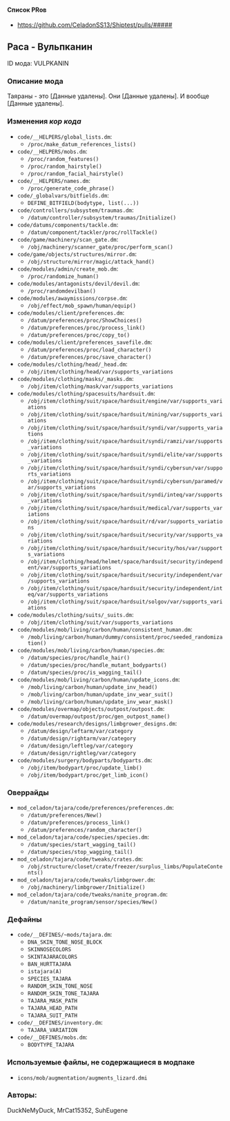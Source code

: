 
#### Список PRов

- https://github.com/CeladonSS13/Shiptest/pulls/#####
<!--
  Ссылки на PRы, связанные с модом:
  - Создание
  - Большие изменения
-->

<!-- Название мода. Не важно на русском или на английском. -->
## Раса - Вульпканин

ID мода: VULPKANIN
<!--
  Название модпака прописными буквами, СОЕДИНЁННЫМИ_ПОДЧЁРКИВАНИЕМ,
  которое ты будешь использовать для обозначения файлов.
  При запуске скрипта выставляется автоматически.
-->

### Описание мода

Таяраны - это [Данные удалены]. Они [Данные удалены]. И вообще [Данные удалены].
<!--
  Что он делает, что добавляет: что, куда, зачем и почему - всё здесь.
  А также любая полезная информация.
-->

### Изменения *кор кода*

- `code/__HELPERS/global_lists.dm`:
  - `/proc/make_datum_references_lists()`
- `code/__HELPERS/mobs.dm`:
  - `/proc/random_features()`
  - `/proc/random_hairstyle()`
  - `/proc/random_facial_hairstyle()`
- `code/__HELPERS/names.dm`:
  - `/proc/generate_code_phrase()`
- `code/_globalvars/bitfields.dm`:
  - `DEFINE_BITFIELD(bodytype, list(...))`
- `code/controllers/subsystem/traumas.dm`:
  - `/datum/controller/subsystem/traumas/Initialize()`
- `code/datums/components/tackle.dm`:
  - `/datum/component/tackler/proc/rollTackle()`
- `code/game/machinery/scan_gate.dm`:
  - `/obj/machinery/scanner_gate/proc/perform_scan()`
- `code/game/objects/structures/mirror.dm`:
  - `/obj/structure/mirror/magic/attack_hand()`
- `code/modules/admin/create_mob.dm`:
  - `/proc/randomize_human()`
- `code/modules/antagonists/devil/devil.dm`:
  - `/proc/randomdevilban()`
- `code/modules/awaymissions/corpse.dm`:
  - `/obj/effect/mob_spawn/human/equip()`
- `code/modules/client/preferences.dm`:
  - `/datum/preferences/proc/ShowChoices()`
  - `/datum/preferences/proc/process_link()`
  - `/datum/preferences/proc/copy_to()`
- `code/modules/client/preferences_savefile.dm`:
  - `/datum/preferences/proc/load_character()`
  - `/datum/preferences/proc/save_character()`
- `code/modules/clothing/head/_head.dm`:
  - `/obj/item/clothing/head/var/supports_variations`
- `code/modules/clothing/masks/_masks.dm`:
  - `/obj/item/clothing/mask/var/supports_variations`
- `code/modules/clothing/spacesuits/hardsuit.dm`:
  - `/obj/item/clothing/suit/space/hardsuit/engine/var/supports_variations`
  - `/obj/item/clothing/suit/space/hardsuit/mining/var/supports_variations`
  - `/obj/item/clothing/suit/space/hardsuit/syndi/var/supports_variations`
  - `/obj/item/clothing/suit/space/hardsuit/syndi/ramzi/var/supports_variations`
  - `/obj/item/clothing/suit/space/hardsuit/syndi/elite/var/supports_variations`
  - `/obj/item/clothing/suit/space/hardsuit/syndi/cybersun/var/supports_variations`
  - `/obj/item/clothing/suit/space/hardsuit/syndi/cybersun/paramed/var/supports_variations`
  - `/obj/item/clothing/suit/space/hardsuit/syndi/inteq/var/supports_variations`
  - `/obj/item/clothing/suit/space/hardsuit/medical/var/supports_variations`
  - `/obj/item/clothing/suit/space/hardsuit/rd/var/supports_variations`
  - `/obj/item/clothing/suit/space/hardsuit/security/var/supports_variations`
  - `/obj/item/clothing/suit/space/hardsuit/security/hos/var/supports_variations`
  - `/obj/item/clothing/head/helmet/space/hardsuit/security/independent/var/supports_variations`
  - `/obj/item/clothing/suit/space/hardsuit/security/independent/var/supports_variations`
  - `/obj/item/clothing/suit/space/hardsuit/security/independent/inteq/var/supports_variations`
  - `/obj/item/clothing/suit/space/hardsuit/solgov/var/supports_variations`
- `code/modules/clothing/suits/_suits.dm`:
  - `/obj/item/clothing/suit/var/supports_variations`
- `code/modules/mob/living/carbon/human/consistent_human.dm`:
  - `/mob/living/carbon/human/dummy/consistent/proc/seeded_randomization()`
- `code/modules/mob/living/carbon/human/species.dm`:
  - `/datum/species/proc/handle_hair()`
  - `/datum/species/proc/handle_mutant_bodyparts()`
  - `/datum/species/proc/is_wagging_tail()`
- `code/modules/mob/living/carbon/human/update_icons.dm`:
  - `/mob/living/carbon/human/update_inv_head()`
  - `/mob/living/carbon/human/update_inv_wear_suit()`
  - `/mob/living/carbon/human/update_inv_wear_mask()`
- `code/modules/overmap/objects/outpost/outpost.dm`:
  - `/datum/overmap/outpost/proc/gen_outpost_name()`
- `code/modules/research/designs/limbgrower_designs.dm`:
  - `/datum/design/leftarm/var/category`
  - `/datum/design/rightarm/var/category`
  - `/datum/design/leftleg/var/category`
  - `/datum/design/rightleg/var/category`
- `code/modules/surgery/bodyparts/bodyparts.dm`:
  - `/obj/item/bodypart/proc/update_limb()`
  - `/obj/item/bodypart/proc/get_limb_icon()`

### Оверрайды

- `mod_celadon/tajara/code/preferences/preferences.dm`:
  - `/datum/preferences/New()`
  - `/datum/preferences/process_link()`
  - `/datum/preferences/random_character()`
- `mod_celadon/tajara/code/species/species.dm`:
  - `/datum/species/start_wagging_tail()`
  - `/datum/species/stop_wagging_tail()`
- `mod_celadon/tajara/code/tweaks/crates.dm`:
  - `/obj/structure/closet/crate/freezer/surplus_limbs/PopulateContents()`
- `mod_celadon/tajara/code/tweaks/limbgrower.dm`:
  - `/obj/machinery/limbgrower/Initialize()`
- `mod_celadon/tajara/code/tweaks/nanite_program.dm`:
  - `/datum/nanite_program/sensor/species/New()`

### Дефайны

- `code/__DEFINES/~mods/tajara.dm`:
  - `DNA_SKIN_TONE_NOSE_BLOCK`
  - `SKINNOSECOLORS`
  - `SKINTAJARACOLORS`
  - `BAN_HURTTAJARA`
  - `istajara(A)`
  - `SPECIES_TAJARA`
  - `RANDOM_SKIN_TONE_NOSE`
  - `RANDOM_SKIN_TONE_TAJARA`
  - `TAJARA_MASK_PATH`
  - `TAJARA_HEAD_PATH`
  - `TAJARA_SUIT_PATH`
- `code/__DEFINES/inventory.dm`:
  - `TAJARA_VARIATION`
- `code/__DEFINES/mobs.dm`:
  - `BODYTYPE_TAJARA`

### Используемые файлы, не содержащиеся в модпаке

- `icons/mob/augmentation/augments_lizard.dmi`

### Авторы:

DuckNeMyDuck, MrCat15352, SuhEugene
